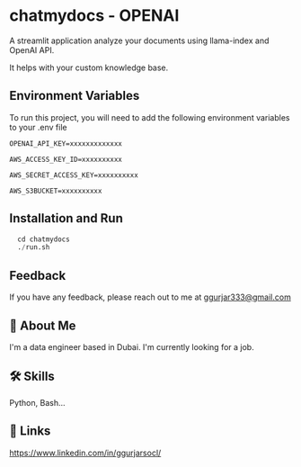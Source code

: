 
# chatmydocs - OPENAI
A streamlit application analyze your documents using llama-index and OpenAI API.

It helps with your custom knowledge base.

## Environment Variables

To run this project, you will need to add the following environment variables to your .env file

`OPENAI_API_KEY=xxxxxxxxxxxxx`

`AWS_ACCESS_KEY_ID=xxxxxxxxxx`

`AWS_SECRET_ACCESS_KEY=xxxxxxxxxx`

`AWS_S3BUCKET=xxxxxxxxxx`



## Installation and Run

```python
  cd chatmydocs
  ./run.sh
```

## Feedback

If you have any feedback, please reach out to me at ggurjar333@gmail.com


## 🚀 About Me
I'm a data engineer based in Dubai. I'm currently looking for a job.


## 🛠 Skills
Python, Bash...



## 🔗 Links
https://www.linkedin.com/in/ggurjarsocl/








